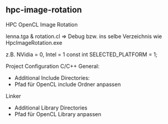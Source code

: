 ## hpc-image-rotation
HPC OpenCL Image Rotation

lenna.tga & rotation.cl => Debug bzw. ins selbe Verzeichnis wie HpcImageRotation.exe

  z.B. NVidia = 0, Intel = 1
  const int SELECTED_PLATFORM = 1;

Project Configuration
C/C++ General:
  * Additional Include Directories:
  * Pfad für OpenCL include Ordner anpassen

Linker
  * Additional Library Directories
  * Pfad für OpenCL Library anpassen
